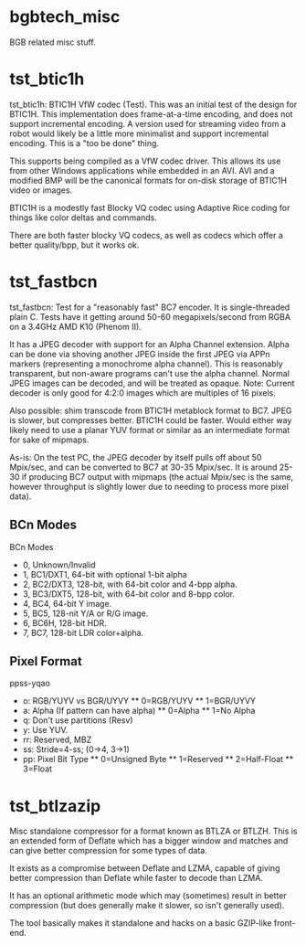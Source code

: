 # bgbtech_misc
BGB related misc stuff.

tst_btic1h
==========

tst_btic1h: BTIC1H VfW codec (Test).
This was an initial test of the design for BTIC1H.
This implementation does frame-at-a-time encoding, and does not support incremental encoding.
A version used for streaming video from a robot would likely be a little more minimalist and
support incremental encoding. This is a "too be done" thing.

This supports being compiled as a VfW codec driver. This allows its use from other Windows applications while embedded in an AVI. AVI and a modified BMP will be the canonical formats for on-disk storage of BTIC1H video or images.

BTIC1H is a modestly fast Blocky VQ codec using Adaptive Rice coding for things like color deltas and commands.

There are both faster blocky VQ codecs, as well as codecs which offer a better quality/bpp, but it works ok.


tst_fastbcn
===========

tst_fastbcn: Test for a "reasonably fast" BC7 encoder.
It is single-threaded plain C.
Tests have it getting around 50-60 megapixels/second from RGBA on a 3.4GHz AMD K10 (Phenom II).

It has a JPEG decoder with support for an Alpha Channel extension.
Alpha can be done via shoving another JPEG inside the first JPEG via APPn markers
(representing a monochrome alpha channel).
This is reasonably transparent, but non-aware programs can't use the alpha channel.
Normal JPEG images can be decoded, and will be treated as opaque.
Note: Current decoder is only good for 4:2:0 images which are multiples of 16 pixels.

Also possible: shim transcode from BTIC1H metablock format to BC7.
JPEG is slower, but compresses better.  BTIC1H could be faster.
Would either way likely need to use a planar YUV format or similar as an intermediate format for sake of mipmaps.

As-is: On the test PC, the JPEG decoder by itself pulls off about 50 Mpix/sec, and can be converted to BC7 at 30-35 Mpix/sec. It is around 25-30 if producing BC7 output with mipmaps (the actual Mpix/sec is the same, however throughput is slightly lower due to needing to process more pixel data).


BCn Modes
---------

BCn Modes
* 0, Unknown/Invalid
* 1, BC1/DXT1, 64-bit with optional 1-bit alpha
* 2, BC2/DXT3, 128-bit, with 64-bit color and 4-bpp alpha.
* 3, BC3/DXT5, 128-bit, with 64-bit color and 8-bpp color.
* 4, BC4, 64-bit Y image.
* 5, BC5, 128-nit Y/A or R/G image.
* 6, BC6H, 128-bit HDR.
* 7, BC7, 128-bit LDR color+alpha.


Pixel Format
------------

ppss-yqao
* o: RGB/YUYV vs BGR/UYVY
** 0=RGB/YUYV
** 1=BGR/UYVY
* a: Alpha (If pattern can have alpha)
** 0=Alpha
** 1=No Alpha
* q: Don't use partitions (Resv)
* y: Use YUV.
* rr: Reserved, MBZ
* ss: Stride=4-ss; (0->4, 3->1)
* pp: Pixel Bit Type
** 0=Unsigned Byte
** 1=Reserved
** 2=Half-Float
** 3=Float


tst_btlzazip
============

Misc standalone compressor for a format known as BTLZA or BTLZH. This is an extended form of Deflate which has a bigger window and matches and can give better compression for some types of data.

It exists as a compromise between Deflate and LZMA, capable of giving better compression than Deflate while faster to decode than LZMA.

It has an optional arithmetic mode which may (sometimes) result in better compression (but does generally make it slower, so isn't generally used).

The tool basically makes it standalone and hacks on a basic GZIP-like front-end.
